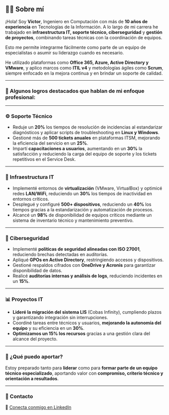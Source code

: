 ## 👨‍💻 Sobre mí

¡Hola! Soy **Víctor**, Ingeniero en Computación con más de **10 años de experiencia** en Tecnologías de la Información. A lo largo de mi carrera he trabajado en **infraestructura IT, soporte técnico, ciberseguridad** y **gestión de proyectos**, combinando tareas técnicas con la coordinación de equipos.

Esto me permite integrarme fácilmente como parte de un equipo de especialistas o asumir su liderazgo cuando es necesario.

He utilizado plataformas como **Office 365, Azure, Active Directory y VMware**, y aplico marcos como **ITIL v4** y metodologías ágiles como **Scrum**, siempre enfocado en la mejora continua y en brindar un soporte de calidad.

---

### 🎯 Algunos logros destacados que hablan de mi enfoque profesional:

---

### ⚙️ Soporte Técnico
- Reduje un **20%** los tiempos de resolución de incidencias al estandarizar diagnósticos y aplicar scripts de troubleshooting en **Linux y Windows**.
- Gestioné más de **500 tickets anuales** en plataformas ITSM, mejorando la eficiencia del servicio en un **25%**.
- Impartí **capacitaciones a usuarios**, aumentando en un **30%** la satisfacción y reduciendo la carga del equipo de soporte y los tickets repetitivos en el Service Desk.

---

### 🧩 Infraestructura IT
- Implementé entornos de **virtualización** (VMware, VirtualBox) y optimicé redes **LAN/WiFi**, reduciendo un **30%** los tiempos de inactividad en entornos críticos.
- Desplegué y configuré **500+ dispositivos**, reduciendo un **40%** los tiempos gracias a la estandarización y automatización de procesos.
- Alcancé un **98%** de disponibilidad de equipos críticos mediante un sistema de inventario técnico y mantenimiento preventivo.

---

### 🔐 Ciberseguridad
- Implementé **políticas de seguridad alineadas con ISO 27001**, reduciendo brechas detectadas en auditorías.
- Apliqué **GPOs en Active Directory**, restringiendo accesos y dispositivos.
- Gestioné respaldos cifrados con **OneDrive y Acronis** para garantizar disponibilidad de datos.
- Realicé **auditorías internas y análisis de logs**, reduciendo incidentes en un **15%**.

---

### 📊 Proyectos IT
- **Lideré la migración del sistema LIS** (Cobas Infinity), cumpliendo plazos y garantizando integración sin interrupciones.
- Coordiné tareas entre técnicos y usuarios, **mejorando la autonomía del equipo** y su eficiencia en un **30%**.
- **Optimizamos un 15% los recursos** gracias a una gestión clara del alcance del proyecto.

---

### 🚀 ¿Qué puedo aportar?

Estoy preparado tanto para **liderar** como para **formar parte de un equipo técnico especializado**, aportando valor con **compromiso, criterio técnico y orientación a resultados**.

---

### 🤝 Contacto

🔗 [Conecta conmigo en LinkedIn](https://www.linkedin.com/in/victor-rodriguez-machiquez/)

<!--
**Victor13031731/Victor13031731** is a ✨ _special_ ✨ repository because its `README.md` (this file) appears on your GitHub profile.

Here are some ideas to get you started:

- 🔭 I’m currently working on ...
- 🌱 I’m currently learning ...
- 👯 I’m looking to collaborate on ...
- 🤔 I’m looking for help with ...
- 💬 Ask me about ...
- 📫 How to reach me: ...
- 😄 Pronouns: ...
- ⚡ Fun fact: ...
-->
